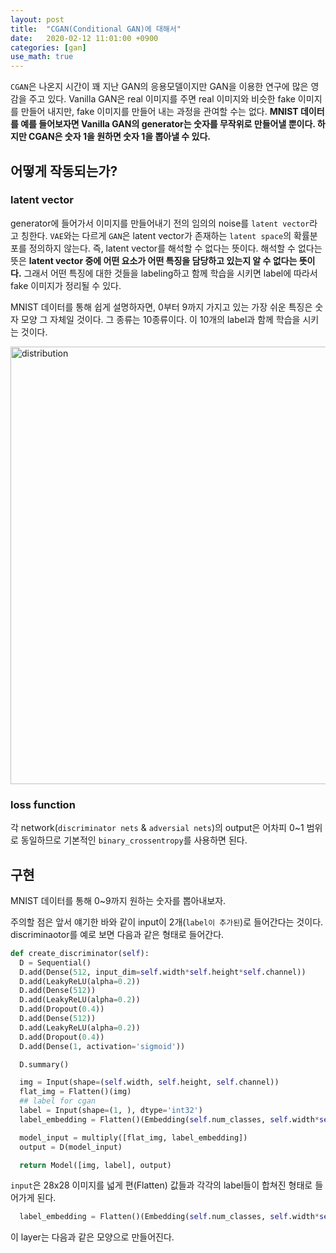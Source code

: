 ```yaml
---
layout: post
title:  "CGAN(Conditional GAN)에 대해서"
date:   2020-02-12 11:01:00 +0900
categories: [gan]
use_math: true
---
```


`CGAN`은 나온지 시간이 꽤 지난 GAN의 응용모델이지만 GAN을 이용한 연구에 많은 영감을 주고 있다. Vanilla GAN은 real 이미지를 주면 real 이미지와 비슷한 fake 이미지를 만들어 내지만, fake 이미지를 만들어 내는 과정을 관여할 수는 없다. **MNIST 데이터를 예를 들어보자면 Vanilla GAN의 generator는 숫자를 무작위로 만들어낼 뿐이다. 하지만 CGAN은 숫자 1을 원하면 숫자 1을 뽑아낼 수 있다.**

## 어떻게 작동되는가?

### latent vector

generator에 들어가서 이미지를 만들어내기 전의 임의의 noise를 `latent vector`라고 칭한다. `VAE`와는 다르게 `GAN`은 latent vector가 존재하는 `latent space`의 확률분포를 정의하지 않는다. 즉, latent vector를 해석할 수 없다는 뜻이다. 해석할 수 없다는 뜻은 **latent vector 중에 어떤 요소가 어떤 특징을 담당하고 있는지 알 수 없다는 뜻이다.** 그래서 어떤 특징에 대한 것들을 labeling하고 함께 학습을 시키면 label에 따라서 fake 이미지가 정리될 수 있다. 

MNIST 데이터를 통해 쉽게 설명하자면, 0부터 9까지 가지고 있는 가장 쉬운 특징은 숫자 모양 그 자체일 것이다. 그 종류는 10종류이다. 이 10개의 label과 함께 학습을 시키는 것이다.

<img src="https://raw.githubusercontent.com/jsstar522/jsstar522.github.io/master/static/img/_posts/20200212/1.png" alt="distribution" style="display:block; width:700px; margin: 0 auto;"/>

### loss function

각 network(`discriminator nets` & `adversial nets`)의 output은 어차피 0~1 범위로 동일하므로 기본적인 `binary_crossentropy`를 사용하면 된다.



## 구현

MNIST 데이터를 통해 0~9까지 원하는 숫자를 뽑아내보자.

주의할 점은 앞서 얘기한 바와 같이 input이 2개(`label이 추가된`)로 들어간다는 것이다. discriminaotor를 예로 보면 다음과 같은 형태로 들어간다.

```python
def create_discriminator(self):
  D = Sequential()
  D.add(Dense(512, input_dim=self.width*self.height*self.channel))
  D.add(LeakyReLU(alpha=0.2))
  D.add(Dense(512))
  D.add(LeakyReLU(alpha=0.2))
  D.add(Dropout(0.4))
  D.add(Dense(512))
  D.add(LeakyReLU(alpha=0.2))
  D.add(Dropout(0.4))
  D.add(Dense(1, activation='sigmoid'))

  D.summary()

  img = Input(shape=(self.width, self.height, self.channel))
  flat_img = Flatten()(img)
  ## label for cgan
  label = Input(shape=(1, ), dtype='int32')
  label_embedding = Flatten()(Embedding(self.num_classes, self.width*self.height*self.channel)(label))

  model_input = multiply([flat_img, label_embedding])
  output = D(model_input)

  return Model([img, label], output)
```

`input`은 28x28 이미지를 넓게 편(Flatten) 값들과 각각의 label들이 합쳐진 형태로 들어가게 된다.

```python
  label_embedding = Flatten()(Embedding(self.num_classes, self.width*self.height*self.channel)(label))
```

 이 layer는 다음과 같은 모양으로 만들어진다.



